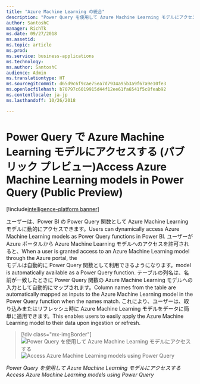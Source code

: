 ```yaml
---
title: "Azure Machine Learning の統合"
description: "Power Query を使用して Azure Machine Learning モデルにアクセスします。"
author: SantoshC
manager: RichTk
ms.date: 09/27/2018
ms.assetid: 
ms.topic: article
ms.prod: 
ms.service: business-applications
ms.technology: 
ms.author: SantoshC
audience: Admin
ms.translationtype: HT
ms.sourcegitcommit: d65d9c6f9cae75ea7d7934a95b3a9f67a9e10fe3
ms.openlocfilehash: b70797c6019915d44f12ee61fa6541f5c8feab92
ms.contentlocale: ja-jp
ms.lasthandoff: 10/26/2018

---
```

#  <a name="access-azure-machine-learning-models-in-power-query-public-preview"></a><span data-ttu-id="177a5-103">Power Query で Azure Machine Learning モデルにアクセスする (パブリック プレビュー)</span><span class="sxs-lookup"><span data-stu-id="177a5-103">Access Azure Machine Learning models in Power Query (Public Preview)</span></span>

[!include[intelligence-platform banner](../../includes/intelligence-platform.md)]


<span data-ttu-id="177a5-104">ユーザーは、Power BI の Power Query 関数として Azure Machine Learning モデルに動的にアクセスできます。</span><span class="sxs-lookup"><span data-stu-id="177a5-104">Users can dynamically access Azure Machine Learning models as Power Query functions in Power BI.</span></span>
<span data-ttu-id="177a5-105">ユーザーが Azure ポータルから Azure Machine Learning モデルへのアクセスを許可されると、</span><span class="sxs-lookup"><span data-stu-id="177a5-105">When a user is granted access to an Azure Machine Learning model through the Azure portal, the</span></span>  
<span data-ttu-id="177a5-106">モデルは自動的に Power Query 関数として利用できるようになります。</span><span class="sxs-lookup"><span data-stu-id="177a5-106">model is automatically available as a Power Query function.</span></span> <span data-ttu-id="177a5-107">テーブルの列名は、名前が一致したときに Power Query 関数の Azure Machine Learning モデルへの入力として自動的にマップされます。</span><span class="sxs-lookup"><span data-stu-id="177a5-107">Column names from the table are automatically mapped as inputs to the Azure Machine Learning model in the Power Query function when the names match.</span></span> <span data-ttu-id="177a5-108">これにより、ユーザーは、取り込みまたはリフレッシュ時に Azure Machine Learning モデルをデータに簡単に適用できます。</span><span class="sxs-lookup"><span data-stu-id="177a5-108">This enables users to easily apply the Azure Machine Learning model to their data upon ingestion or refresh.</span></span>

> [!div class="mx-imgBorder"]
> <span data-ttu-id="177a5-109">![](media/azure-ml-integration.png "Power Query を使用して Azure Machine Learning モデルにアクセスする")</span><span class="sxs-lookup"><span data-stu-id="177a5-109">![](media/azure-ml-integration.png "Access Azure Machine Learning models using Power Query")</span></span>

<span data-ttu-id="177a5-110">*Power Query を使用して Azure Machine Learning モデルにアクセスする*</span><span class="sxs-lookup"><span data-stu-id="177a5-110">*Access Azure Machine Learning models using Power Query*</span></span>

